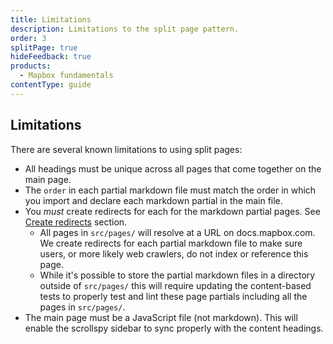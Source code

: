 ```yaml
---
title: Limitations
description: Limitations to the split page pattern.
order: 3
splitPage: true
hideFeedback: true
products:
  - Mapbox fundamentals
contentType: guide
---
```


## Limitations

There are several known limitations to using split pages:

- All headings must be unique across all pages that come together on the main page.
- The `order` in each partial markdown file must match the order in which you import and declare each markdown partial in the main file.
- You _must_ create redirects for each for the markdown partial pages. See [Create redirects](#4-create-redirects) section.
  - All pages in `src/pages/` will resolve at a URL on docs.mapbox.com. We create redirects for each partial markdown file to make sure users, or more likely web crawlers, do not index or reference this page.
  - While it's possible to store the partial markdown files in a directory outside of `src/pages/` this will require updating the content-based tests to properly test and lint these page partials including all the pages in `src/pages/`.
- The main page must be a JavaScript file (not markdown). This will enable the scrollspy sidebar to sync properly with the content headings.
